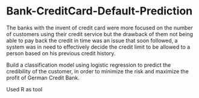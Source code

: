 # Bank-CreditCard-Default-Prediction
The banks with the invent of credit card were more focused on the number of customers using their credit service but the drawback of them not being able to pay back the credit in time was an issue that soon followed, a system was in need to effectively decide the credit limit to be allowed to a person based on his previous credit history.

Build a classification model using logistic regression to predict the credibility of the customer, in order to minimize the risk and maximize the profit of German Credit Bank.

Used R as tool
